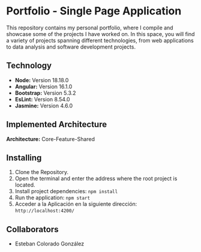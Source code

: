 # Portfolio - Single Page Application

This repository contains my personal portfolio, where I compile and showcase some of the projects I have worked on. In this space, you will find a variety of projects spanning different technologies, from web applications to data analysis and software development projects.

## Technology

- **Node:** Version 18.18.0
- **Angular:** Version 16.1.0
- **Bootstrap:** Version 5.3.2
- **EsLint:** Version 8.54.0
- **Jasmine:** Version 4.6.0

## Implemented Architecture

**Architecture:**  Core-Feature-Shared

## Installing

1. Clone the Repository.
2. Open the terminal and enter the address where the root project is located.
3. Install project dependencies:
   `npm install`
4. Run the application:
	`npm start`
5. Acceder a la Aplicación en la siguiente dirección:
	`http://localhost:4200/`

## Collaborators

- Esteban Colorado González